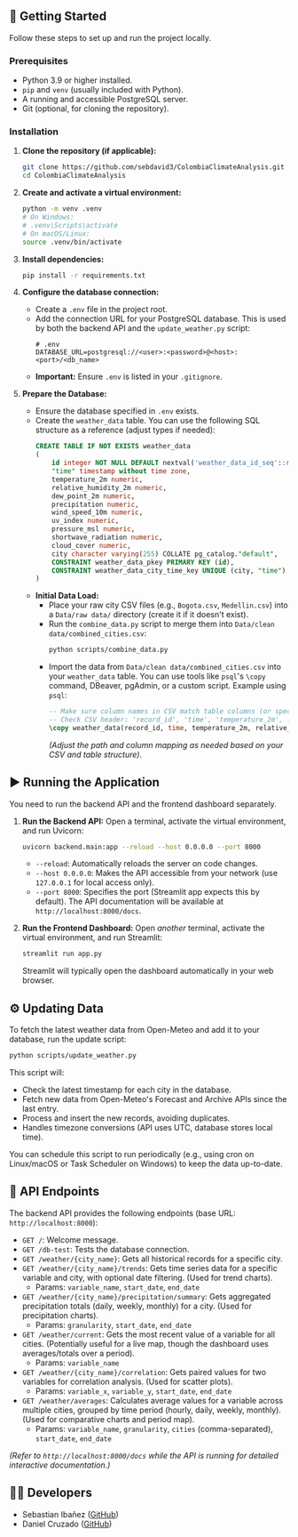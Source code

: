 
## 🚀 Getting Started

Follow these steps to set up and run the project locally.

### Prerequisites

*   Python 3.9 or higher installed.
*   `pip` and `venv` (usually included with Python).
*   A running and accessible PostgreSQL server.
*   Git (optional, for cloning the repository).

### Installation

1.  **Clone the repository (if applicable):**
    ```bash
    git clone https://github.com/sebdavid3/ColombiaClimateAnalysis.git
    cd ColombiaClimateAnalysis
    ```

2.  **Create and activate a virtual environment:**
    ```bash
    python -m venv .venv
    # On Windows:
    # .venv\Scripts\activate
    # On macOS/Linux:
    source .venv/bin/activate
    ```

3.  **Install dependencies:**
    ```bash
    pip install -r requirements.txt
    ```

4.  **Configure the database connection:**
    *   Create a `.env` file in the project root.
    *   Add the connection URL for your PostgreSQL database. This is used by both the backend API and the `update_weather.py` script:
        ```dotenv
        # .env
        DATABASE_URL=postgresql://<user>:<password>@<host>:<port>/<db_name>
        ```
    *   **Important:** Ensure `.env` is listed in your `.gitignore`.

5.  **Prepare the Database:**
    *   Ensure the database specified in `.env` exists.
    *   Create the `weather_data` table. You can use the following SQL structure as a reference (adjust types if needed):
        ```sql
        CREATE TABLE IF NOT EXISTS weather_data
        (
            id integer NOT NULL DEFAULT nextval('weather_data_id_seq'::regclass),
            "time" timestamp without time zone,
            temperature_2m numeric,
            relative_humidity_2m numeric,
            dew_point_2m numeric,
            precipitation numeric,
            wind_speed_10m numeric,
            uv_index numeric,
            pressure_msl numeric,
            shortwave_radiation numeric,
            cloud_cover numeric,
            city character varying(255) COLLATE pg_catalog."default",
            CONSTRAINT weather_data_pkey PRIMARY KEY (id),
            CONSTRAINT weather_data_city_time_key UNIQUE (city, "time")
        )

        ```
    *   **Initial Data Load:**
        *   Place your raw city CSV files (e.g., `Bogota.csv`, `Medellin.csv`) into a `Data/raw data/` directory (create it if it doesn't exist).
        *   Run the `combine_data.py` script to merge them into `Data/clean data/combined_cities.csv`:
            ```bash
            python scripts/combine_data.py
            ```
        *   Import the data from `Data/clean data/combined_cities.csv` into your `weather_data` table. You can use tools like `psql`'s `\copy` command, DBeaver, pgAdmin, or a custom script. Example using `psql`:
            ```sql
            -- Make sure column names in CSV match table columns (or specify mapping)
            -- Check CSV header: 'record_id', 'time', 'temperature_2m', ..., 'Ciudad' (maps to 'city')
            \copy weather_data(record_id, time, temperature_2m, relative_humidity_2m, dew_point_2m, precipitation, wind_speed_10m, uv_index, pressure_msl, shortwave_radiation, cloud_cover, city) FROM 'C:/path/to/your/project/Data/clean data/combined_cities.csv' WITH (FORMAT CSV, HEADER);
            ```
            *(Adjust the path and column mapping as needed based on your CSV and table structure)*.

## ▶️ Running the Application

You need to run the backend API and the frontend dashboard separately.

1.  **Run the Backend API:**
    Open a terminal, activate the virtual environment, and run Uvicorn:
    ```bash
    uvicorn backend.main:app --reload --host 0.0.0.0 --port 8000
    ```
    *   `--reload`: Automatically reloads the server on code changes.
    *   `--host 0.0.0.0`: Makes the API accessible from your network (use `127.0.0.1` for local access only).
    *   `--port 8000`: Specifies the port (Streamlit app expects this by default).
    The API documentation will be available at `http://localhost:8000/docs`.

2.  **Run the Frontend Dashboard:**
    Open *another* terminal, activate the virtual environment, and run Streamlit:
    ```bash
    streamlit run app.py
    ```
    Streamlit will typically open the dashboard automatically in your web browser.

## ⚙️ Updating Data

To fetch the latest weather data from Open-Meteo and add it to your database, run the update script:

```bash
python scripts/update_weather.py
```
This script will:
*   Check the latest timestamp for each city in the database.
*   Fetch new data from Open-Meteo's Forecast and Archive APIs since the last entry.
*   Process and insert the new records, avoiding duplicates.
*   Handles timezone conversions (API uses UTC, database stores local time).

You can schedule this script to run periodically (e.g., using cron on Linux/macOS or Task Scheduler on Windows) to keep the data up-to-date.

## 📄 API Endpoints

The backend API provides the following endpoints (base URL: `http://localhost:8000`):

*   `GET /`: Welcome message.
*   `GET /db-test`: Tests the database connection.
*   `GET /weather/{city_name}`: Gets all historical records for a specific city.
*   `GET /weather/{city_name}/trends`: Gets time series data for a specific variable and city, with optional date filtering. (Used for trend charts).
    *   Params: `variable_name`, `start_date`, `end_date`
*   `GET /weather/{city_name}/precipitation/summary`: Gets aggregated precipitation totals (daily, weekly, monthly) for a city. (Used for precipitation charts).
    *   Params: `granularity`, `start_date`, `end_date`
*   `GET /weather/current`: Gets the most recent value of a variable for all cities. (Potentially useful for a live map, though the dashboard uses averages/totals over a period).
    *   Params: `variable_name`
*   `GET /weather/{city_name}/correlation`: Gets paired values for two variables for correlation analysis. (Used for scatter plots).
    *   Params: `variable_x`, `variable_y`, `start_date`, `end_date`
*   `GET /weather/averages`: Calculates average values for a variable across multiple cities, grouped by time period (hourly, daily, weekly, monthly). (Used for comparative charts and period map).
    *   Params: `variable_name`, `granularity`, `cities` (comma-separated), `start_date`, `end_date`

*(Refer to `http://localhost:8000/docs` while the API is running for detailed interactive documentation.)*


## 👨‍💻 Developers

*   Sebastian Ibañez ([GitHub](https://github.com/sebdavid3))
*   Daniel Cruzado ([GitHub](https://github.com/AlexDanii))
